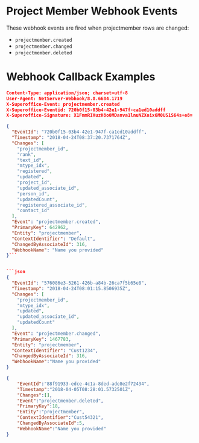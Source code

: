 # Project Member Webhook Events

These webhook events are fired when projectmember rows are changed:

* `projectmember.created`
* `projectmember.changed`
* `projectmember.deleted`

# Webhook Callback Examples

```json
Content-Type: application/json; charset=utf-8
User-Agent: NetServer-Webhook/8.8.6684.1719
X-Superoffice-Event: projectmember.created
X-Superoffice-Eventid: 720b0f15-03b4-42e1-947f-ca1ed10addff
X-Superoffice-Signature: X1FmmRIXuzH8o0MDanva1lnuNZXoix6M0US1S64s+e8=

{
  "EventId": "720b0f15-03b4-42e1-947f-ca1ed10addff",
  "Timestamp": "2018-04-24T08:37:20.7371764Z",
  "Changes": [
    "projectmember_id",
    "rank",
    "text_id",
    "mtype_idx",
    "registered",
    "updated",
    "project_id",
    "updated_associate_id",
    "person_id",
    "updatedCount",
    "registered_associate_id",
    "contact_id"
  ],
  "Event": "projectmember.created",
  "PrimaryKey": 642962,
  "Entity": "projectmember",
  "ContextIdentifier": "Default",
  "ChangedByAssociateId": 316,
  "WebhookName": "Name you provided"
}```


```json
{
  "EventId": "576086e3-5261-426b-a84b-26ca7f5b65e8",
  "Timestamp": "2018-04-24T08:01:15.8506935Z",
  "Changes": [
    "projectmember_id",
    "mtype_idx",
    "updated",
    "updated_associate_id",
    "updatedCount"
  ],
  "Event": "projectmember.changed",
  "PrimaryKey": 1467783,
  "Entity": "projectmember",
  "ContextIdentifier": "Cust1234",
  "ChangedByAssociateId": 316,
  "WebhookName":"Name you provided"
}
```


```json
{
    "EventId":"88f91933-edce-4c1a-8ded-ade8e2f72434",
    "Timestamp":"2018-04-05T08:28:01.5732501Z",
    "Changes":[],
    "Event":"projectmember.deleted",
    "PrimaryKey":18,
    "Entity":"projectmember",
    "ContextIdentifier":"Cust54321",
    "ChangedByAssociateId":5,
    "WebhookName":"Name you provided"
}
```
